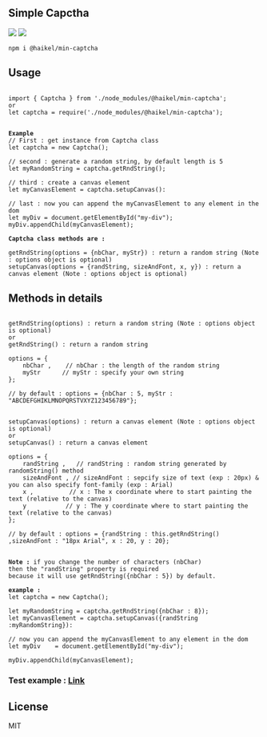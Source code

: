 <h2>Simple Capctha</h2>
<a href="#"><img src="https://img.shields.io/badge/build-succes-brightgreen.svg"></a>
<a href="#"><img src="https://img.shields.io/badge/version-1.0.6-blue.svg"></a>

<pre><code>npm i @haikel/min-captcha</code></pre>

<h2>Usage</h2>

<pre><code>
import { Captcha } from './node_modules/@haikel/min-captcha';
or
let captcha = require('./node_modules/@haikel/min-captcha');    
</code></pre>

<pre><code>
<b>Example</b>
// First : get instance from Captcha class
let captcha = new Captcha();

// second : generate a random string, by default length is 5
let myRandomString = captcha.getRndString();

// third : create a canvas element
let myCanvasElement = captcha.setupCanvas():

// last : now you can append the myCanvasElement to any element in the dom
let myDiv = document.getElementById("my-div");
myDiv.appendChild(myCanvasElement);
</code></pre>

<pre><code><b>Captcha class methods are :</b>

getRndString(options = {nbChar, myStr}) : return a random string (Note : options object is optional)
setupCanvas(options = {randString, sizeAndFont, x, y}) : return a canvas element (Note : options object is optional)
</code></pre>

<h2>Methods in details</h2>

<pre><code>
getRndString(options) : return a random string (Note : options object is optional)
or
getRndString() : return a random string
            
options = {
    nbChar ,    // nbChar : the length of the random string
    myStr      // myStr : specify your own string
};             

// by default : options = {nbChar : 5, myStr : "ABCDEFGHIKLMNOPQRSTVXYZ123456789"};
</code></pre>

<pre><code>
setupCanvas(options) : return a canvas element (Note : options object is optional)
or
setupCanvas() : return a canvas element

options = {
    randString ,   // randString : random string generated by randomString() method
    sizeAndFont , // sizeAndFont : sepcify size of text (exp : 20px) & you can also specify font-family (exp : Arial)     
    x ,          // x : The x coordinate where to start painting the text (relative to the canvas)	
    y           // y : The y coordinate where to start painting the text (relative to the canvas)
};                 

// by default : options = {randString : this.getRndString() ,sizeAndFont : "18px Arial", x : 20, y : 20};
</code></pre>

<pre><code>
<b>Note :</b> if you change the number of characters (nbChar) 
then the "randString" property is required
because it will use getRndString({nbChar : 5}) by default.

<b>example : </b>
let captcha = new Captcha();

let myRandomString = captcha.getRndString({nbChar : 8});
let myCanvasElement = captcha.setupCanvas({randString :myRandomString}):

// now you can append the myCanvasElement to any element in the dom
let myDiv    = document.getElementById("my-div");

myDiv.appendChild(myCanvasElement);    
</code></pre>


<h3>Test example : <a href="https://min-captcha.netlify.com" target="_blank">Link</a></h3>


<h2>License</h2>
MIT